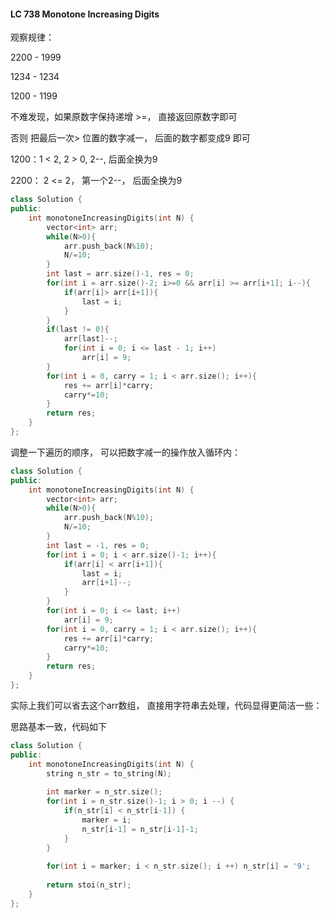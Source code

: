 #### LC 738 Monotone Increasing Digits

观察规律：

2200 -  1999

1234 - 1234

1200 - 1199

不难发现，如果原数字保持递增 >=， 直接返回原数字即可

否则 把最后一次> 位置的数字减一， 后面的数字都变成9 即可

1200：1 < 2, 2 > 0, 2--, 后面全换为9

2200： 2 <= 2， 第一个2--， 后面全换为9

```c++
class Solution {
public:
    int monotoneIncreasingDigits(int N) {
        vector<int> arr;
        while(N>0){
            arr.push_back(N%10);
            N/=10;
        }
        int last = arr.size()-1, res = 0;
        for(int i = arr.size()-2; i>=0 && arr[i] >= arr[i+1]; i--){
            if(arr[i]> arr[i+1]){
                last = i;
            }
        }
        if(last != 0){
            arr[last]--;
            for(int i = 0; i <= last - 1; i++)
                arr[i] = 9;
        }
        for(int i = 0, carry = 1; i < arr.size(); i++){
            res += arr[i]*carry;
            carry*=10;
        }
        return res;
    }
};
```



调整一下遍历的顺序， 可以把数字减一的操作放入循环内：

```c++
class Solution {
public:
    int monotoneIncreasingDigits(int N) {
        vector<int> arr;
        while(N>0){
            arr.push_back(N%10);
            N/=10;
        }
        int last = -1, res = 0;
        for(int i = 0; i < arr.size()-1; i++){
            if(arr[i] < arr[i+1]){
                last = i;
                arr[i+1]--;
            }
        }
        for(int i = 0; i <= last; i++)
            arr[i] = 9;
        for(int i = 0, carry = 1; i < arr.size(); i++){
            res += arr[i]*carry;
            carry*=10;
        }
        return res;
    }
};
```



实际上我们可以省去这个arr数组， 直接用字符串去处理，代码显得更简洁一些：

思路基本一致，代码如下

```c++
class Solution {
public:
    int monotoneIncreasingDigits(int N) {
        string n_str = to_string(N);
        
        int marker = n_str.size();
        for(int i = n_str.size()-1; i > 0; i --) {
            if(n_str[i] < n_str[i-1]) {
                marker = i;
                n_str[i-1] = n_str[i-1]-1;
            }
        }
        
        for(int i = marker; i < n_str.size(); i ++) n_str[i] = '9';
        
        return stoi(n_str);
    }
};
```

